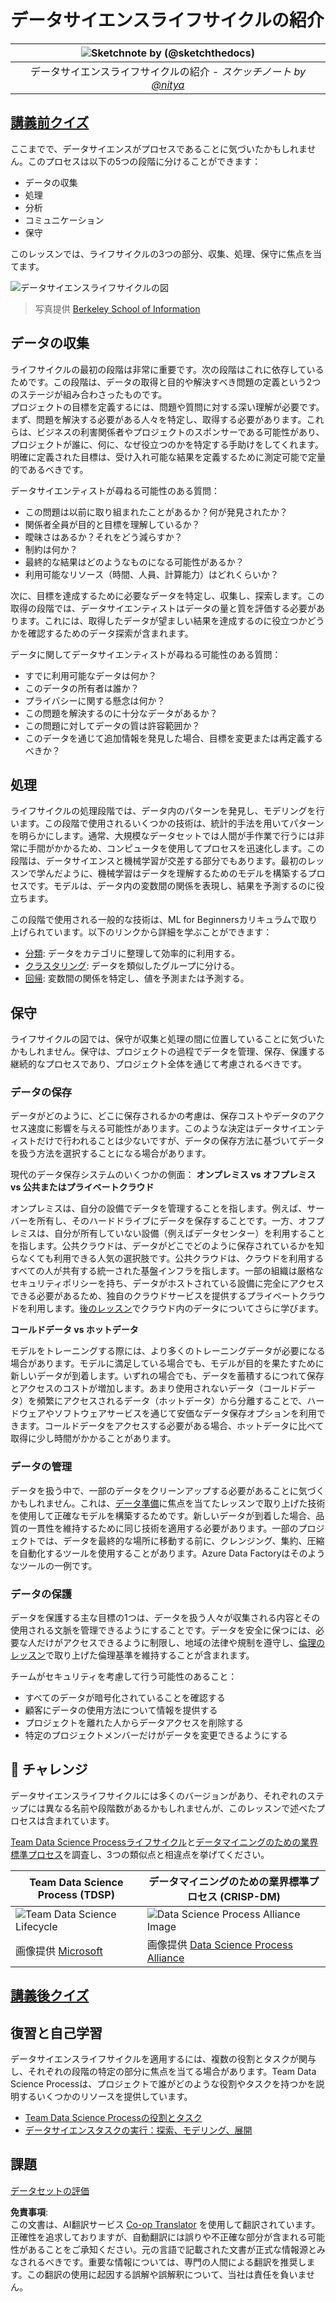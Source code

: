 <!--
CO_OP_TRANSLATOR_METADATA:
{
  "original_hash": "c368f8f2506fe56bca0f7be05c4eb71d",
  "translation_date": "2025-08-25T17:43:32+00:00",
  "source_file": "4-Data-Science-Lifecycle/14-Introduction/README.md",
  "language_code": "ja"
}
-->
# データサイエンスライフサイクルの紹介

|![ Sketchnote by [(@sketchthedocs)](https://sketchthedocs.dev) ](../../sketchnotes/14-DataScience-Lifecycle.png)|
|:---:|
| データサイエンスライフサイクルの紹介 - _スケッチノート by [@nitya](https://twitter.com/nitya)_ |

## [講義前クイズ](https://red-water-0103e7a0f.azurestaticapps.net/quiz/26)

ここまでで、データサイエンスがプロセスであることに気づいたかもしれません。このプロセスは以下の5つの段階に分けることができます：

- データの収集
- 処理
- 分析
- コミュニケーション
- 保守

このレッスンでは、ライフサイクルの3つの部分、収集、処理、保守に焦点を当てます。

![データサイエンスライフサイクルの図](../../../../translated_images/data-science-lifecycle.a1e362637503c4fb0cd5e859d7552edcdb4aa629a279727008baa121f2d33f32.ja.jpg)
> 写真提供 [Berkeley School of Information](https://ischoolonline.berkeley.edu/data-science/what-is-data-science/)

## データの収集

ライフサイクルの最初の段階は非常に重要です。次の段階はこれに依存しているためです。この段階は、データの取得と目的や解決すべき問題の定義という2つのステージが組み合わさったものです。  
プロジェクトの目標を定義するには、問題や質問に対する深い理解が必要です。まず、問題を解決する必要がある人々を特定し、取得する必要があります。これらは、ビジネスの利害関係者やプロジェクトのスポンサーである可能性があり、プロジェクトが誰に、何に、なぜ役立つのかを特定する手助けをしてくれます。明確に定義された目標は、受け入れ可能な結果を定義するために測定可能で定量的であるべきです。

データサイエンティストが尋ねる可能性のある質問：
- この問題は以前に取り組まれたことがあるか？何が発見されたか？
- 関係者全員が目的と目標を理解しているか？
- 曖昧さはあるか？それをどう減らすか？
- 制約は何か？
- 最終的な結果はどのようなものになる可能性があるか？
- 利用可能なリソース（時間、人員、計算能力）はどれくらいか？

次に、目標を達成するために必要なデータを特定し、収集し、探索します。この取得の段階では、データサイエンティストはデータの量と質を評価する必要があります。これには、取得したデータが望ましい結果を達成するのに役立つかどうかを確認するためのデータ探索が含まれます。

データに関してデータサイエンティストが尋ねる可能性のある質問：
- すでに利用可能なデータは何か？
- このデータの所有者は誰か？
- プライバシーに関する懸念は何か？
- この問題を解決するのに十分なデータがあるか？
- この問題に対してデータの質は許容範囲か？
- このデータを通じて追加情報を発見した場合、目標を変更または再定義するべきか？

## 処理

ライフサイクルの処理段階では、データ内のパターンを発見し、モデリングを行います。この段階で使用されるいくつかの技術は、統計的手法を用いてパターンを明らかにします。通常、大規模なデータセットでは人間が手作業で行うには非常に手間がかかるため、コンピュータを使用してプロセスを迅速化します。この段階は、データサイエンスと機械学習が交差する部分でもあります。最初のレッスンで学んだように、機械学習はデータを理解するためのモデルを構築するプロセスです。モデルは、データ内の変数間の関係を表現し、結果を予測するのに役立ちます。

この段階で使用される一般的な技術は、ML for Beginnersカリキュラムで取り上げられています。以下のリンクから詳細を学ぶことができます：

- [分類](https://github.com/microsoft/ML-For-Beginners/tree/main/4-Classification): データをカテゴリに整理して効率的に利用する。
- [クラスタリング](https://github.com/microsoft/ML-For-Beginners/tree/main/5-Clustering): データを類似したグループに分ける。
- [回帰](https://github.com/microsoft/ML-For-Beginners/tree/main/2-Regression): 変数間の関係を特定し、値を予測または予測する。

## 保守

ライフサイクルの図では、保守が収集と処理の間に位置していることに気づいたかもしれません。保守は、プロジェクトの過程でデータを管理、保存、保護する継続的なプロセスであり、プロジェクト全体を通じて考慮されるべきです。

### データの保存
データがどのように、どこに保存されるかの考慮は、保存コストやデータのアクセス速度に影響を与える可能性があります。このような決定はデータサイエンティストだけで行われることは少ないですが、データの保存方法に基づいてデータを扱う方法を選択することになる場合があります。

現代のデータ保存システムのいくつかの側面：
**オンプレミス vs オフプレミス vs 公共またはプライベートクラウド**

オンプレミスは、自分の設備でデータを管理することを指します。例えば、サーバーを所有し、そのハードドライブにデータを保存することです。一方、オフプレミスは、自分が所有していない設備（例えばデータセンター）を利用することを指します。公共クラウドは、データがどこでどのように保存されているかを知らなくても利用できる人気の選択肢です。公共クラウドは、クラウドを利用するすべての人が共有する統一された基盤インフラを指します。一部の組織は厳格なセキュリティポリシーを持ち、データがホストされている設備に完全にアクセスできる必要があるため、独自のクラウドサービスを提供するプライベートクラウドを利用します。[後のレッスン](https://github.com/microsoft/Data-Science-For-Beginners/tree/main/5-Data-Science-In-Cloud)でクラウド内のデータについてさらに学びます。

**コールドデータ vs ホットデータ**

モデルをトレーニングする際には、より多くのトレーニングデータが必要になる場合があります。モデルに満足している場合でも、モデルが目的を果たすために新しいデータが到着します。いずれの場合でも、データを蓄積するにつれて保存とアクセスのコストが増加します。あまり使用されないデータ（コールドデータ）を頻繁にアクセスされるデータ（ホットデータ）から分離することで、ハードウェアやソフトウェアサービスを通じて安価なデータ保存オプションを利用できます。コールドデータをアクセスする必要がある場合、ホットデータに比べて取得に少し時間がかかることがあります。

### データの管理
データを扱う中で、一部のデータをクリーンアップする必要があることに気づくかもしれません。これは、[データ準備](https://github.com/microsoft/Data-Science-For-Beginners/tree/main/2-Working-With-Data/08-data-preparation)に焦点を当てたレッスンで取り上げた技術を使用して正確なモデルを構築するためです。新しいデータが到着した場合、品質の一貫性を維持するために同じ技術を適用する必要があります。一部のプロジェクトでは、データを最終的な場所に移動する前に、クレンジング、集約、圧縮を自動化するツールを使用することがあります。Azure Data Factoryはそのようなツールの一例です。

### データの保護
データを保護する主な目標の1つは、データを扱う人々が収集される内容とその使用される文脈を管理できるようにすることです。データを安全に保つには、必要な人だけがアクセスできるように制限し、地域の法律や規制を遵守し、[倫理のレッスン](https://github.com/microsoft/Data-Science-For-Beginners/tree/main/1-Introduction/02-ethics)で取り上げた倫理基準を維持することが含まれます。

チームがセキュリティを考慮して行う可能性のあること：
- すべてのデータが暗号化されていることを確認する
- 顧客にデータの使用方法について情報を提供する
- プロジェクトを離れた人からデータアクセスを削除する
- 特定のプロジェクトメンバーだけがデータを変更できるようにする

## 🚀 チャレンジ

データサイエンスライフサイクルには多くのバージョンがあり、それぞれのステップには異なる名前や段階数があるかもしれませんが、このレッスンで述べたプロセスは含まれています。

[Team Data Science Processライフサイクル](https://docs.microsoft.com/en-us/azure/architecture/data-science-process/lifecycle)と[データマイニングのための業界標準プロセス](https://www.datascience-pm.com/crisp-dm-2/)を調査し、3つの類似点と相違点を挙げてください。

|Team Data Science Process (TDSP)|データマイニングのための業界標準プロセス (CRISP-DM)|
|--|--|
|![Team Data Science Lifecycle](../../../../translated_images/tdsp-lifecycle2.e19029d598e2e73d5ef8a4b98837d688ec6044fe332c905d4dbb69eb6d5c1d96.ja.png) | ![Data Science Process Alliance Image](../../../../translated_images/CRISP-DM.8bad2b4c66e62aa75278009e38e3e99902c73b0a6f63fd605a67c687a536698c.ja.png) |
| 画像提供 [Microsoft](https://docs.microsoft.comazure/architecture/data-science-process/lifecycle) | 画像提供 [Data Science Process Alliance](https://www.datascience-pm.com/crisp-dm-2/) |

## [講義後クイズ](https://red-water-0103e7a0f.azurestaticapps.net/quiz/27)

## 復習と自己学習

データサイエンスライフサイクルを適用するには、複数の役割とタスクが関与し、それぞれの段階の特定の部分に焦点を当てる場合があります。Team Data Science Processは、プロジェクトで誰がどのような役割やタスクを持つかを説明するいくつかのリソースを提供しています。

* [Team Data Science Processの役割とタスク](https://docs.microsoft.com/en-us/azure/architecture/data-science-process/roles-tasks)
* [データサイエンスタスクの実行：探索、モデリング、展開](https://docs.microsoft.com/en-us/azure/architecture/data-science-process/execute-data-science-tasks)

## 課題

[データセットの評価](assignment.md)

**免責事項**:  
この文書は、AI翻訳サービス [Co-op Translator](https://github.com/Azure/co-op-translator) を使用して翻訳されています。正確性を追求しておりますが、自動翻訳には誤りや不正確な部分が含まれる可能性があることをご承知ください。元の言語で記載された文書が正式な情報源とみなされるべきです。重要な情報については、専門の人間による翻訳を推奨します。この翻訳の使用に起因する誤解や誤解釈について、当社は責任を負いません。